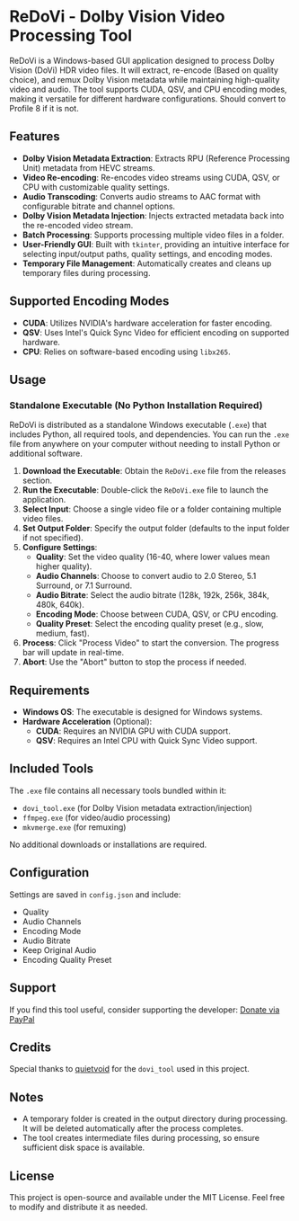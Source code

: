 # ReDoVi - Dolby Vision Video Processing Tool

ReDoVi is a Windows-based GUI application designed to process Dolby Vision (DoVi) HDR video files. It will extract, re-encode (Based on quality choice), and remux Dolby Vision metadata while maintaining high-quality video and audio. The tool supports CUDA, QSV, and CPU encoding modes, making it versatile for different hardware configurations. Should convert to Profile 8 if it is not.

## Features

- **Dolby Vision Metadata Extraction**: Extracts RPU (Reference Processing Unit) metadata from HEVC streams.
- **Video Re-encoding**: Re-encodes video streams using CUDA, QSV, or CPU with customizable quality settings.
- **Audio Transcoding**: Converts audio streams to AAC format with configurable bitrate and channel options.
- **Dolby Vision Metadata Injection**: Injects extracted metadata back into the re-encoded video stream.
- **Batch Processing**: Supports processing multiple video files in a folder.
- **User-Friendly GUI**: Built with `tkinter`, providing an intuitive interface for selecting input/output paths, quality settings, and encoding modes.
- **Temporary File Management**: Automatically creates and cleans up temporary files during processing.

## Supported Encoding Modes

- **CUDA**: Utilizes NVIDIA's hardware acceleration for faster encoding.
- **QSV**: Uses Intel's Quick Sync Video for efficient encoding on supported hardware.
- **CPU**: Relies on software-based encoding using `libx265`.

## Usage

### Standalone Executable (No Python Installation Required)

ReDoVi is distributed as a standalone Windows executable (`.exe`) that includes Python, all required tools, and dependencies. You can run the `.exe` file from anywhere on your computer without needing to install Python or additional software.

1. **Download the Executable**: Obtain the `ReDoVi.exe` file from the releases section.
2. **Run the Executable**: Double-click the `ReDoVi.exe` file to launch the application.
3. **Select Input**: Choose a single video file or a folder containing multiple video files.
4. **Set Output Folder**: Specify the output folder (defaults to the input folder if not specified).
5. **Configure Settings**:
   - **Quality**: Set the video quality (16-40, where lower values mean higher quality).
   - **Audio Channels**: Choose to convert audio to 2.0 Stereo, 5.1 Surround, or 7.1 Surround.
   - **Audio Bitrate**: Select the audio bitrate (128k, 192k, 256k, 384k, 480k, 640k).
   - **Encoding Mode**: Choose between CUDA, QSV, or CPU encoding.
   - **Quality Preset**: Select the encoding quality preset (e.g., slow, medium, fast).
6. **Process**: Click "Process Video" to start the conversion. The progress bar will update in real-time.
7. **Abort**: Use the "Abort" button to stop the process if needed.

## Requirements

- **Windows OS**: The executable is designed for Windows systems.
- **Hardware Acceleration** (Optional):
  - **CUDA**: Requires an NVIDIA GPU with CUDA support.
  - **QSV**: Requires an Intel CPU with Quick Sync Video support.

## Included Tools

The `.exe` file contains all necessary tools bundled within it:
- `dovi_tool.exe` (for Dolby Vision metadata extraction/injection)
- `ffmpeg.exe` (for video/audio processing)
- `mkvmerge.exe` (for remuxing)

No additional downloads or installations are required.

## Configuration

Settings are saved in `config.json` and include:
- Quality
- Audio Channels
- Encoding Mode
- Audio Bitrate
- Keep Original Audio
- Encoding Quality Preset

## Support

If you find this tool useful, consider supporting the developer:
[Donate via PayPal](https://www.paypal.com/donate/?hosted_button_id=A38KG42PKBBBY)

## Credits

Special thanks to [quietvoid](https://github.com/quietvoid/dovi_tool) for the `dovi_tool` used in this project.

## Notes

- A temporary folder is created in the output directory during processing. It will be deleted automatically after the process completes.
- The tool creates intermediate files during processing, so ensure sufficient disk space is available.

## License

This project is open-source and available under the MIT License. Feel free to modify and distribute it as needed.

